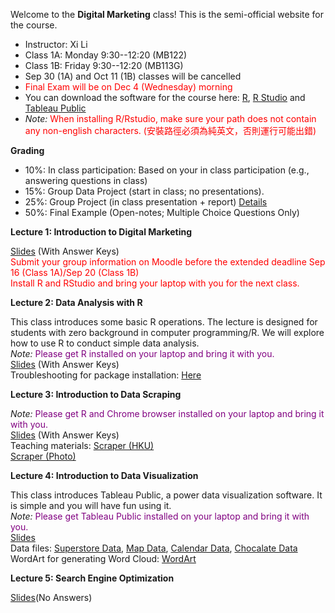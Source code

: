 Welcome to the **Digital Marketing** class! This is the semi-official website for the course.

- Instructor: Xi Li
- Class 1A: Monday 9:30--12:20 (MB122) 
- Class 1B: Friday 9:30--12:20 (MB113G)     
- Sep 30 (1A) and Oct 11 (1B) classes will be cancelled
- <span style="color:red"> Final Exam will be on Dec 4 (Wednesday) morning </span>       
- You can download the software for the course here: [R](https://cloud.r-project.org/), [R Studio](https://www.rstudio.com/products/rstudio/download/#download) and [Tableau Public](https://www.tableau.com/products/public/download) 
- *Note:* <span style="color:red">When installing R/Rstudio, make sure your path does not contain any non-english characters. (安裝路徑必須為純英文，否則運行可能出錯) </span>     

**Grading**     

- 10%: In class participation: Based on your in class participation (e.g., answering questions in class)    
- 15%: Group Data Project (start in class; no presentations).     
- 25%: Group Project (in class presentation + report) [Details](https://ximarketing.github.io/class/DM/6c8b8d614dbc9ef7495e200548cdc4116f7e4d4e/project)       
- 50%: Final Example (Open-notes; Multiple Choice Questions Only)     

**Lecture 1: Introduction to Digital Marketing**

[Slides](https://ximarketing.github.io/class/DM/1842f11edfcda6f9b97a8f0acb452d5d85569e97/1-intro.pdf) (With Answer Keys)               
<span style="color:red">Submit your group information on Moodle before the extended deadline Sep 16 (Class 1A)/Sep 20 (Class 1B) </span>    
<span style="color:red">Install R and RStudio and bring your laptop with you for the next class.</span>      

**Lecture 2: Data Analysis with R**     

This class introduces some basic R operations. The lecture is designed for students with zero background in computer programming/R. We will explore how to use R to conduct simple data analysis.    
*Note:* <span style="color:purple">Please get R installed on your laptop and bring it with you. </span>       
[Slides](https://ximarketing.github.io/class/DM/1842f11edfcda6f9b97a8f0acb452d5d85569e97/2-r.pdf) (With Answer Keys)     
Troubleshooting for package installation: [Here](https://ximarketing.github.io/class/package.html)         

**Lecture 3: Introduction to Data Scraping**   

*Note:* <span style="color:purple">Please get R and Chrome browser installed on your laptop and bring it with you. </span>       
[Slides](https://ximarketing.github.io/class/DM/1842f11edfcda6f9b97a8f0acb452d5d85569e97/3-scraping.pdf) (With Answer Keys)       
Teaching materials: [Scraper (HKU)](https://ximarketing.github.io/class/ABOM/HKU-Scraper.html)      
[Scraper (Photo)](https://ximarketing.github.io/class/ABOM/HKU-Photo-Scraper.html)        

**Lecture 4: Introduction to Data Visualization**   

This class introduces Tableau Public, a power data visualization software. It is simple and you will have fun using it.    
*Note:* <span style="color:purple">Please get Tableau Public installed on your laptop and bring it with you. </span>       
[Slides](https://ximarketing.github.io/class/DM/1842f11edfcda6f9b97a8f0acb452d5d85569e97/4-visualization.pdf)    
Data files: [Superstore Data](https://ximarketing.github.io/class/Superstore_Data.xls), [Map Data](https://ximarketing.github.io/data/tableau_map.xlsx), [Calendar Data](https://ximarketing.github.io/data/tableau_calendar.xlsx), [Chocalate Data](https://ximarketing.github.io/data/tableau_chocolate.xlsx)          
WordArt for generating Word Cloud: [WordArt](https://wordart.com/)    

**Lecture 5: Search Engine Optimization**    

[Slides](https://ximarketing.github.io/class/DM/1842f11edfcda6f9b97a8f0acb452d5d85569e97/5-pre.pdf)(No Answers)         


